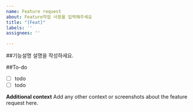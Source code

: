 ```yaml
---
name: Feature request
about: Feature작업 사항을 입력해주세요
title: "[Feat]"
labels: ''
assignees: ''

---
```


##기능설명
설명을 작성하세요.

##To-do
-[ ] todo
-[ ] todo

**Additional context**
Add any other context or screenshots about the feature request here.
